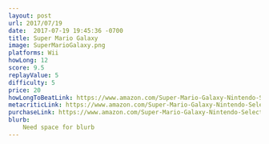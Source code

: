 ```yaml
---
layout: post
url: 2017/07/19
date:  2017-07-19 19:45:36 -0700
title: Super Mario Galaxy
image: SuperMarioGalaxy.png
platforms: Wii
howLong: 12
score: 9.5
replayValue: 5
difficulty: 5
price: 20
howLongToBeatLink: https://www.amazon.com/Super-Mario-Galaxy-Nintendo-Selects-Wii/dp/B005FYJA52
metacriticLink: https://www.amazon.com/Super-Mario-Galaxy-Nintendo-Selects-Wii/dp/B005FYJA52
purchaseLink: https://www.amazon.com/Super-Mario-Galaxy-Nintendo-Selects-Wii/dp/B005FYJA52
blurb:
    Need space for blurb
---
```

